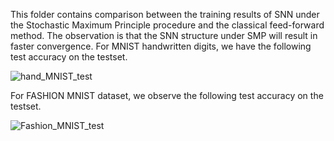 This folder contains comparison between the training results of SNN under the Stochastic Maximum Principle procedure and the classical feed-forward method. 
The observation is that the SNN structure under SMP will result in faster convergence. 
For MNIST handwritten digits, we have the following test accuracy on the testset.

![hand_MNIST_test](https://user-images.githubusercontent.com/107137651/216171743-881fcc0d-f435-4425-8822-3807bf1ba7e6.png)

For FASHION MNIST dataset, we observe the following test accuracy on the testset.

![Fashion_MNIST_test](https://user-images.githubusercontent.com/107137651/216171921-f8350510-e2a1-423c-9c2d-2961402851b2.png)
